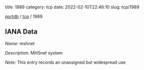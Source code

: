 title: 1989
category: tcp
date: 2022-02-10T22:46:10
slug: tcp/1989

[portdb](/) / [tcp](/category/tcp.html) / 1989


## IANA Data

_Name:_ mshnet

_Description:_ MHSnet system

_Note:_ This entry records an unassigned but widespread use


